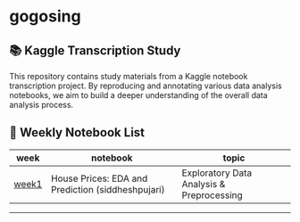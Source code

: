 # gogosing
## 📚 Kaggle Transcription Study

This repository contains study materials from a Kaggle notebook transcription project. By reproducing and annotating various data analysis notebooks, we aim to build a deeper understanding of the overall data analysis process.

## 📅 Weekly Notebook List

| week | notebook | topic |
|------|--------|------------|
| [week1](./week01.md) | House Prices: EDA and Prediction (siddheshpujari) | Exploratory Data Analysis & Preprocessing |


---

